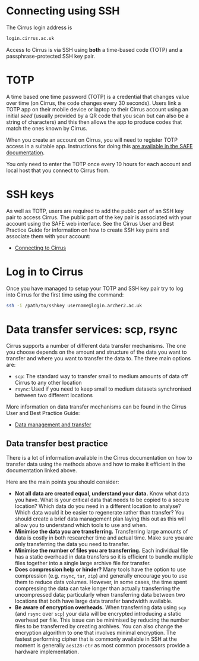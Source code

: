 # Connecting using SSH

The Cirrus login address is

```bash
login.cirrus.ac.uk
```

Access to Cirrus is via SSH using **both** a time-based code (TOTP) and a passphrase-protected SSH key pair.

# TOTP

A time based one time password (TOTP) is a credential that changes value over time (on Cirrus, the code changes
every 30 seconds). Users link a TOTP app on their mobile device or laptop to their Cirrus account using an
initial *seed* (usually provided by a QR code that you scan but can also be a string of characters) and this
then allows the app to produce codes that match the ones known by Cirrus.

When you create an account on Cirrus, you will need to register TOTP access in a suitable app. Instructions for
doing this [are available in the SAFE documentation](https://epcced.github.io/safe-docs/safe-for-users/#how-to-turn-on-mfa-on-your-machine-account).

You only need to enter the TOTP once every 10 hours for each account and local host that you connect to 
Cirrus from.

# SSH keys

As well as TOTP, users are required to add the public part of an SSH key pair to access Cirrus.
The public part of the key pair is associated with your account using the SAFE web interface.
See the Cirrus User and Best Practice Guide for information on how to create SSH key pairs
and associate them with your account:

* [Connecting to Cirrus](https://docs.cirrus.ac.uk/user-guide/connecting/)

# Log in to Cirrus

Once you have managed to setup your TOTP and SSH key pair try to log into Cirrus for the
first time using the command:

```bash
ssh -i /path/to/sshkey username@login.archer2.ac.uk
```

# Data transfer services: scp, rsync

Cirrus supports a number of different data transfer mechanisms. The one you choose depends
on the amount and structure of the data you want to transfer and where you want to transfer
the data to. The three main options are:

* `scp`: The standard way to transfer small to medium amounts of data off Cirrus to any other location
* `rsync`: Used if you need to keep small to medium datasets synchronised between two different locations

More information on data transfer mechanisms can be found in the Cirrus User and Best Practice Guide:

* [Data management and transfer](https://docs.cirrus.ac.uk/user-guide/data/)

## Data transfer best practice

There is a lot of information available in the Cirrus documentation on how to transfer data using the
methods above and how to make it efficient in the documentation linked above.

Here are the main points you should consider:

* **Not all data are created equal, understand your data.** Know what data you have. What is your
  critical data that needs to be copied to a secure location? Which data do you need in a different
  location to analyse? Which data would it be easier to regenerate rather than transfer? You should
  create a brief data management plan laying this out as this will allow you to understand which
  tools to use and when.
* **Minimise the data you are transferring.** Transferring large amounts of data is costly in both
  researcher time and actual time. Make sure you are only transferring the data you need to transfer.
* **Minimise the number of files you are transferring.** Each individual file has a static overhead in
  data transfers so it is efficient to bundle multiple files together into a single large
  archive file for transfer.
* **Does compression help or hinder?** Many tools have the option to use compression (e.g. `rsync`,
  `tar`, `zip`) and generally encourage you to use them to reduce data volumes. However, in some cases,
  the time spent compressing the data can take longer than actually transferring the uncompressed
  data; particularly when transferring data between two locations that both have large data transfer
  bandwidth available.
* **Be aware of encryption overheads.** When transferring data using `scp` (and `rsync` over `scp`)
  your data will be encrypted introducing a static overhead per file. This issue can be minimised by
  reducing the number files to be transferred by creating archives. You can also change the encryption
  algorithm to one that involves minimal encryption. The fastest performing cipher that is commonly 
  available in SSH at the moment is generally `aes128-ctr` as most common processors provide a
  hardware implementation.
